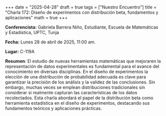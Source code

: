 +++
date  = "2025-04-28"
draft = true
tags  = ["Nuestro Encuentro"]
title = "Charla 172: Diseño de experimentos con distribución beta, fundamentos y aplicaciones"
math  = true
+++

**Conferencista:** Gabriela Barrera Niño, Estudiante, Escuela de Matemáticas y Estadística, UPTC, Tunja

**Fecha:** Lunes 28 de abril de 2025, 11:00 am.

**Lugar:** C-119A

**Resumen**: El estudio de nuevas herramientas matemáticas que mejoraren la representación de datos experimentales es fundamental para el avance del conocimiento en diversas disciplinas. En el diseño de experimentos la elección de una distribución de probabilidad adecuada es clave para garantizar la precisión de los análisis y la validez de las conclusiones. Sin embargo, muchas veces se emplean distribuciones tradicionales sin considerar si realmente capturan las características de los datos recolectados. Esta charla abordará el papel de la distribución beta como herramienta estadística en el diseño de experimentos, destacando sus fundamentos teóricos y aplicaciones prácticas.

<!--
<iframe width="560" height="315" src="https://www.youtube.com/embed/XXXX" title="YouTube video player" frameborder="0" allow="accelerometer; autoplay; clipboard-write; encrypted-media; gyroscope; picture-in-picture; web-share" allowfullscreen></iframe>
-->

